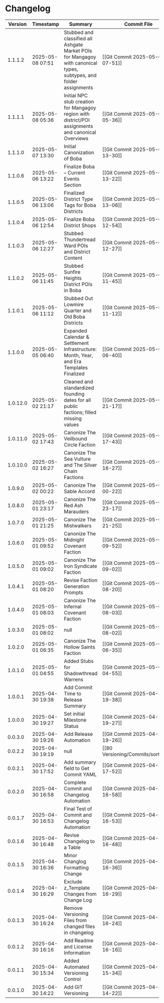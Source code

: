 # Changelog
 Version | Timestamp | Summary | Commit File |
  --- | --- | --- | --- |
1.1.1.2 | 2025-05-08 07:51 | Stubbed and classified all Ashgate Market POIs for Mangagoy with canonical types, subtypes, and folder assignments | [[Git Commit 2025-05-08 07-51]]
1.1.1.1 | 2025-05-08 05:36 | Initial NPC stub creation for Mangagoy region with district/POI assignments and canonical Overviews | [[Git Commit 2025-05-08 05-36]]
1.1.1.0 | 2025-05-07 13:30 | Initial Canonization of Boba | [[Git Commit 2025-05-07 13-30]]
1.1.0.6 | 2025-05-06 13:22 | Finalize Boba – Current Events Section | [[Git Commit 2025-05-06 13-22]]
1.1.0.5 | 2025-05-06 13:06 | Finalized District Type Tags for Boba Districts | [[Git Commit 2025-05-06 13-06]]
1.1.0.4 | 2025-05-06 12:54 | Finalize Boba District Shops | [[Git Commit 2025-05-06 12-54]]
1.1.0.3 | 2025-05-06 12:27 | Stubbed Thundertread Ward POIs and District Content | [[Git Commit 2025-05-06 12-27]]
1.1.0.2 | 2025-05-06 11:45 | Stubbed Sunfire Heights District POIs in Boba | [[Git Commit 2025-05-06 11-45]]
1.1.0.1 | 2025-05-06 11:12 | Stubbed Out Lowmire Quarter and Old Boba Districts | [[Git Commit 2025-05-06 11-12]]
1.1.0.0 | 2025-05-05 06:40 | Expanded Calendar & Settlement Infrastructure: Month, Year, and Era Templates Finalized | [[Git Commit 2025-05-05 06-40]]
1.0.12.0 | 2025-05-02 21:17 | Cleaned and standardized founding dates for all public factions; filled missing values | [[Git Commit 2025-05-02 21-17]]
1.0.11.0 | 2025-05-02 17:43 | Canonize The Veilbound Circle Faction | [[Git Commit 2025-05-02 17-43]]
1.0.10.0 | 2025-05-02 16:27 | Canonize The Sea Vulture and The Silver Chain Factions | [[Git Commit 2025-05-02 16-27]]
1.0.9.0 | 2025-05-02 00:22 | Canonize The Sable Accord | [[Git Commit 2025-05-02 00-22]]
1.0.8.0 | 2025-05-01 23:17 | Canonize The Red Ash Marauders | [[Git Commit 2025-05-01 23-17]]
1.0.7.0 | 2025-05-01 21:25 | Canonize The Mistwalkers | [[Git Commit 2025-05-01 21-25]]
1.0.6.0 | 2025-05-01 09:52 | Canonize The Midnight Covenant Faction | [[Git Commit 2025-05-01 09-52]]
1.0.5.0 | 2025-05-01 09:02 | Canonize The Iron Syndicate Faction | [[Git Commit 2025-05-01 09-02]]
1.0.4.1 | 2025-05-01 08:20 | Revise Faction Generation Prompts | [[Git Commit 2025-05-01 08-20]]
1.0.4.0 | 2025-05-01 08:03 | Canonize The Infernal Covenant Faction | [[Git Commit 2025-05-01 08-03]]
1.0.3.0 | 2025-05-01 08:02 | null | [[Git Commit 2025-05-01 08-02]]
1.0.2.0 | 2025-05-01 06:35 | Canonize The Hollow Saints Faction | [[Git Commit 2025-05-01 06-35]]
1.0.1.0 | 2025-05-01 04:55 | Added Stubs for Shadowthread Warrens | [[Git Commit 2025-05-01 04-55]]
1.0.0.1 | 2025-04-30 19:38 | Add Commit Time to Release Summary | [[Git Commit 2025-04-30 19-38]]
1.0.0.0 | 2025-04-30 19:27 | Set initial Milestone Status | [[Git Commit 2025-04-30 19-27]]
0.0.3.0 | 2025-04-30 19:26 | Add Release Automation | [[Git Commit 2025-04-30 19-26]]
0.0.2.2 | 2025-04-30 19:19 | null | [[80 Versioning/Commits/sortspec]]
0.0.2.1 | 2025-04-30 17:52 | Add summary field to Get Commit YAML | [[Git Commit 2025-04-30 17-52]]
0.0.2.0 | 2025-04-30 16:58 | Complete Commit and Changelog Automation | [[Git Commit 2025-04-30 16-58]]
0.0.1.7 | 2025-04-30 16:53 | Final Test of Commit and Changelog Automation | [[Git Commit 2025-04-30 16-53]]
0.0.1.6 | 2025-04-30 16:48 | Revise Changelog to a Table | [[Git Commit 2025-04-30 16-48]] 
0.0.1.5|2025-04-30 16:36|Minor Changlog Formatting Change|[[Git Commit 2025-04-30 16-36]]
0.0.1.4|2025-04-30 16:29|Exclude z_Template Changes from Change Log|[[Git Commit 2025-04-30 16-29]]
0.0.1.3|2025-04-30 16:24|Remove Versioning Files from changed files in changelog|[[Git Commit 2025-04-30 16-24]]
0.0.1.2|2025-04-30 16:16|Add Readme and License Information|[[Git Commit 2025-04-30 16-16]]
0.0.1.1|2025-04-30 15:34|Added Automated Versioning Control|[[Git Commit 2025-04-30 15-34]]
0.0.1.0|2025-04-30 14:22|Add GIT Versioning|[[Git Commit 2025-04-30 14-22]]